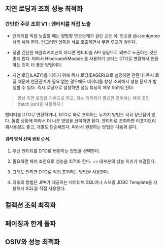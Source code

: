 ## 지연 로딩과 조회 성능 최적화

### 간단한 주문 조회 V1 : 엔티티를 직접 노출

- 엔티티를 직접 노출할 때는 양방향 연관관계가 걸린 곳은 꼭! 한곳을 @JsonIgnore 처리 해야 한다.
안그러면 양쪽을 서로 호출하면서 무한 루프가 걸린다.

- 정말 간단한 애플리케이션이 아니면 엔티티를 API 응답으로 외부로 노출하는 것은 좋지 않다. 따라서 Hibernate5Module 를 
사용하기 보다는 DTO로 변환해서 반환하는 것이 더 좋은 방법이다.

- 지연 로딩(LAZY)를 피하기 위해 즉시 로딩(EAGER)으로 설정하면 안된다! 즉시 로딩 때문에 연관관계가 필요 없는 경우에도 
데이터를 항상 조회해서 성능 문제가 발생할 수 있다. 즉시 로딩으로 설정하면 성능 튜닝이 매우 어려워 진다.

> 항상 지연 로딩을 기본으로 하고, 성능 최적화가 필요한 경우에는 페치 조인(fetch join)을 사용하자 !

엔티티를 DTO로 변환하거나, DTO로 바로 조회하는 두가지 방법은 각각 장단점이 있다. 
둘중 상황에 따라서 더 나은 방법을 선택하면 된다. 엔티티로 조회하면 리포지토리 재사용성도 좋고, 개발도 단순해진다.
따라서 권장하는 방법은 다음과 같다.

#### 쿼리 방식 선택 권장 순서.

1. 우선 엔티티를 DTO로 변환하는 방법을 선택한다.

2. 필요하면 패치 조인으로 성능을 최적화 한다. => 대부분의 성능 이슈가 해결된다.

3. 그래도 안되면 DTO로 직접 조회하는 방법을 사용한다.

4. 최후의 방법은 JPA가 제공하는 네이티브 SQL이나 스프링 JDBC Template을 사용해서 SQL을 직접 사용한다.


## 컬렉션 조회 최적화

## 페이징과 한계 돌파

## OSIV와 성능 최적화